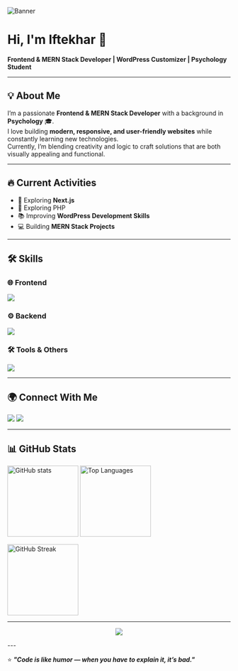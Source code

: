 

<!-- Banner -->
![Banner](https://i.ibb.co.com/nVPpDyx/Beige-Brown-Simple-Personal-Linked-In-Banner.png)  
<!-- Replace with your own banner direct link -->

# Hi, I'm **Iftekhar** 👋  
**Frontend & MERN Stack Developer | WordPress Customizer | Psychology Student**

---

## 💡 About Me  
I’m a passionate **Frontend & MERN Stack Developer** with a background in **Psychology** 🎓.  
I love building **modern, responsive, and user-friendly websites** while constantly learning new technologies.  
Currently, I’m blending creativity and logic to craft solutions that are both visually appealing and functional.  

---

## 🔥 Current Activities  
- 🚀 Exploring **Next.js**
- 🚀 Exploring PHP 
- 📚 Improving **WordPress Development Skills**  
- 💻 Building **MERN Stack Projects**  

---

## 🛠 Skills  

### 🌐 Frontend  
<p>
  <img src="https://skillicons.dev/icons?i=html,css,tailwind,js,react,nextjs,bootstrap,jquery" />
</p>

### ⚙️ Backend  
<p>
  <img src="https://skillicons.dev/icons?i=nodejs,express,mongodb" />
</p>

### 🛠 Tools & Others  
<p>
  <img src="https://skillicons.dev/icons?i=git,github,vscode,firebase,figma,stripe" />
</p>

---

## 🌍 Connect With Me  
<p>
  <a href="https://github.com/Iftekhar-007" target="_blank"><img src="https://skillicons.dev/icons?i=github" /></a>
  <a href="https://www.linkedin.com/in/md-iftekhar7" target="_blank"><img src="https://skillicons.dev/icons?i=linkedin" /></a>
</p>

---

## 📊 GitHub Stats  
<p>
  <img src="https://github-readme-stats.vercel.app/api?username=Iftekhar-007&show_icons=true&theme=tokyonight" alt="GitHub stats" height="160"/>
  <img src="https://github-readme-stats.vercel.app/api/top-langs/?username=Iftekhar-007&layout=compact&theme=tokyonight" alt="Top Languages" height="160"/>
</p>



<p>
  <img src="https://github-readme-streak-stats.herokuapp.com/?user=Iftekhar-007&theme=tokyonight" alt="GitHub Streak" height="160"/>
</p>

---
<p align="center">
  <img src="https://github.com/demartini/demartini/blob/master/code.gif">
</p>
---

⭐ **_"Code is like humor — when you have to explain it, it’s bad."_**  

